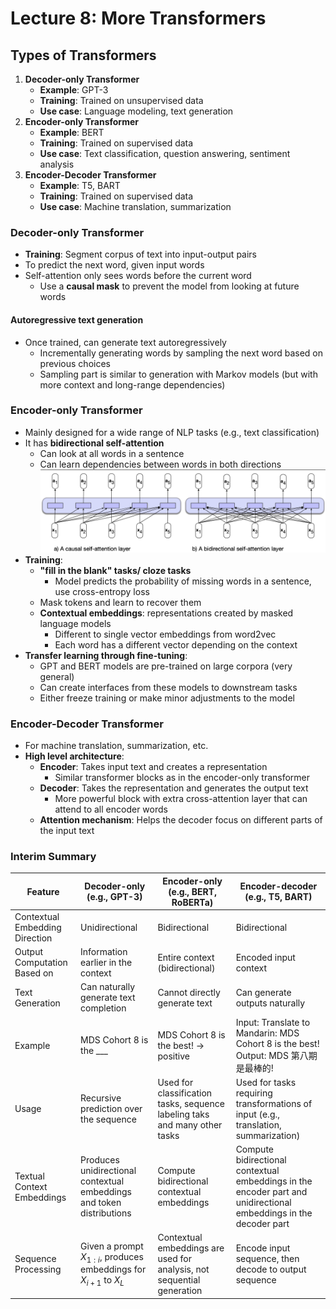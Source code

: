# Lecture 8: More Transformers

## Types of Transformers

1. **Decoder-only Transformer**
   - **Example**: GPT-3
   - **Training**: Trained on unsupervised data
   - **Use case**: Language modeling, text generation
2. **Encoder-only Transformer**
   - **Example**: BERT
   - **Training**: Trained on supervised data
   - **Use case**: Text classification, question answering, sentiment analysis
3. **Encoder-Decoder Transformer**
   - **Example**: T5, BART
   - **Training**: Trained on supervised data
   - **Use case**: Machine translation, summarization

### Decoder-only Transformer

- **Training**: Segment corpus of text into input-output pairs
- To predict the next word, given input words
- Self-attention only sees words before the current word
  - Use a **causal mask** to prevent the model from looking at future words

#### Autoregressive text generation

- Once trained, can generate text autoregressively
  - Incrementally generating words by sampling the next word based on previous choices
  - Sampling part is similar to generation with Markov models (but with more context and long-range dependencies)

### Encoder-only Transformer

- Mainly designed for a wide range of NLP tasks (e.g., text classification)
- It has **bidirectional self-attention**
  - Can look at all words in a sentence
  - Can learn dependencies between words in both directions
    <img src="images/8_bidir.png" width="600">
- **Training**:
  - **"fill in the blank" tasks/ cloze tasks**
    - Model predicts the probability of missing words in a sentence, use cross-entropy loss
  - Mask tokens and learn to recover them
  - **Contextual embeddings**: representations created by masked language models
    - Different to single vector embeddings from word2vec
    - Each word has a different vector depending on the context
- **Transfer learning through fine-tuning**:
  - GPT and BERT models are pre-trained on large corpora (very general)
  - Can create interfaces from these models to downstream tasks
  - Either freeze training or make minor adjustments to the model

### Encoder-Decoder Transformer

- For machine translation, summarization, etc.
- **High level architecture**:
  - **Encoder**: Takes input text and creates a representation
    - Similar transformer blocks as in the encoder-only transformer
  - **Decoder**: Takes the representation and generates the output text
    - More powerful block with extra cross-attention layer that can attend to all encoder words
  - **Attention mechanism**: Helps the decoder focus on different parts of the input text

### Interim Summary

| Feature                        | Decoder-only (e.g., GPT-3)                                             | Encoder-only (e.g., BERT, RoBERTa)                                         | Encoder-decoder (e.g., T5, BART)                                                                                  |
| ------------------------------ | ---------------------------------------------------------------------- | -------------------------------------------------------------------------- | ----------------------------------------------------------------------------------------------------------------- |
| Contextual Embedding Direction | Unidirectional                                                         | Bidirectional                                                              | Bidirectional                                                                                                     |
| Output Computation Based on    | Information earlier in the context                                     | Entire context (bidirectional)                                             | Encoded input context                                                                                             |
| Text Generation                | Can naturally generate text completion                                 | Cannot directly generate text                                              | Can generate outputs naturally                                                                                    |
| Example                        | MDS Cohort 8 is the \_\_\_                                             | MDS Cohort 8 is the best! → positive                                       | Input: Translate to Mandarin: MDS Cohort 8 is the best! Output: MDS 第八期是最棒的!                               |
| Usage                          | Recursive prediction over the sequence                                 | Used for classification tasks, sequence labeling taks and many other tasks | Used for tasks requiring transformations of input (e.g., translation, summarization)                              |
| Textual Context Embeddings     | Produces unidirectional contextual embeddings and token distributions  | Compute bidirectional contextual embeddings                                | Compute bidirectional contextual embeddings in the encoder part and unidirectional embeddings in the decoder part |
| Sequence Processing            | Given a prompt $X_{1:i}$, produces embeddings for $X_{i+1}$ to $X_{L}$ | Contextual embeddings are used for analysis, not sequential generation     | Encode input sequence, then decode to output sequence                                                             |
